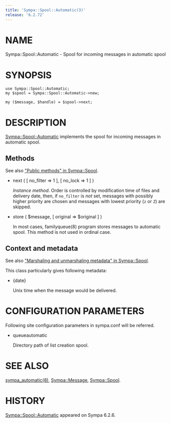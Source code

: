 ```yaml
---
title: 'Sympa::Spool::Automatic(3)'
release: '6.2.72'
---
```


# NAME

Sympa::Spool::Automatic - Spool for incoming messages in automatic spool

# SYNOPSIS

    use Sympa::Spool::Automatic;
    my $spool = Sympa::Spool::Automatic->new;

    my ($message, $handle) = $spool->next;

# DESCRIPTION

[Sympa::Spool::Automatic](./Sympa-Spool-Automatic.3.md) implements the spool for incoming messages in
automatic spool.

## Methods

See also ["Public methods" in Sympa::Spool](./Sympa-Spool.3.md#public-methods).

- next ( \[ no\_filter => 1 \], \[ no\_lock => 1 \] )

    _Instance method_.
    Order is controlled by modification time of files and delivery date, then,
    if `no_filter` is _not_ set,
    messages with possibly higher priority are chosen and
    messages with lowest priority (`z` or `Z`) are skipped.

- store ( $message, \[ original => $original \] )

    In most cases, familyqueue(8) program stores messages to automatic spool.
    This method is not used in ordinal case.

## Context and metadata

See also ["Marshaling and unmarshaling metadata" in Sympa::Spool](./Sympa-Spool.3.md#marshaling-and-unmarshaling-metadata).

This class particularly gives following metadata:

- {date}

    Unix time when the message would be delivered.

# CONFIGURATION PARAMETERS

Following site configuration parameters in sympa.conf will be referred.

- queueautomatic

    Directory path of list creation spool.

# SEE ALSO

[sympa\_automatic(8)](./sympa_automatic.8.md), [Sympa::Message](./Sympa-Message.3.md), [Sympa::Spool](./Sympa-Spool.3.md).

# HISTORY

[Sympa::Spool::Automatic](./Sympa-Spool-Automatic.3.md) appeared on Sympa 6.2.6.
